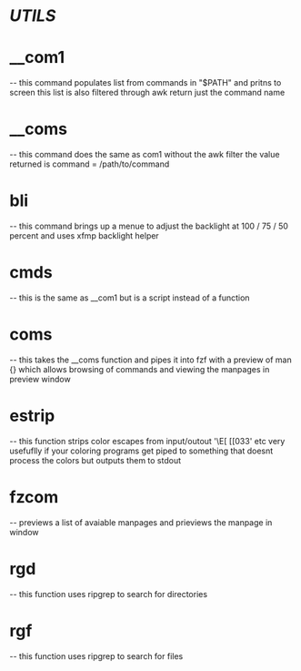  # *UTILS*

#  **__com1**
 
  --  this command populates list from commands in "\$PATH" and pritns to screen this list is also filtered through awk
  return just the command name
  
# **__coms**

  -- this command does the same as com1 without the awk filter
        the value returned is   command = /path/to/command
        
# **bli**

  --  this command brings up a menue to adjust the backlight at 100 / 75 / 50 percent and uses xfmp backlight helper
  
# **cmds**

  --  this is the same as __com1 but is a script instead of a function
  
# **coms**

  --  this takes the __coms function and pipes it into fzf with a preview of man {} which allows browsing of commands and viewing the manpages
  in preview window
  
# **estrip**

  --  this function strips color escapes from input/outout  '\E[ \[[033' etc very usefuflly if your coloring programs get piped to something that doesnt process
  the colors but outputs them to stdout
  
# **fzcom**

  --  previews a list of avaiable manpages and prieviews the manpage in window
  
# **rgd**

  --  this function uses ripgrep to search for directories
  
 #  **rgf**
 
  --  this function uses ripgrep to search for files
